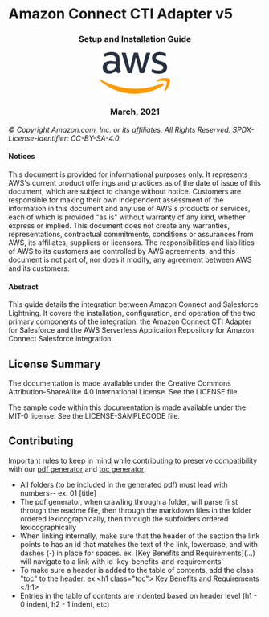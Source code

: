 # Amazon Connect CTI Adapter v5

<h3 align="center"> Setup and Installation Guide</h3>

<p align="center">
  <img src="./lightning/media/image1.png" />
</p>

<h3 align="center">March, 2021</h3>

_© Copyright Amazon.com, Inc. or its affiliates. All Rights Reserved. SPDX-License-Identifier: CC-BY-SA-4.0_

#### Notices

This document is provided for informational purposes only. It represents
AWS's current product offerings and practices as of the date of issue of
this document, which are subject to change without notice. Customers are
responsible for making their own independent assessment of the
information in this document and any use of AWS's products or services,
each of which is provided "as is" without warranty of any kind, whether
express or implied. This document does not create any warranties,
representations, contractual commitments, conditions or assurances from
AWS, its affiliates, suppliers or licensors. The responsibilities and
liabilities of AWS to its customers are controlled by AWS agreements,
and this document is not part of, nor does it modify, any agreement
between AWS and its customers.

#### Abstract

This guide details the integration between Amazon Connect and Salesforce
Lightning. It covers the installation, configuration, and operation of
the two primary components of the integration: the Amazon Connect CTI
Adapter for Salesforce and the AWS Serverless Application Repository for
Amazon Connect Salesforce integration.

## License Summary

The documentation is made available under the Creative Commons Attribution-ShareAlike 4.0 International License. See the LICENSE file.

The sample code within this documentation is made available under the MIT-0 license. See the LICENSE-SAMPLECODE file.

## Contributing

Important rules to keep in mind while contributing to preserve compatibility with our [pdf generator](util/generatePDF.js) and [toc generator](util/generateTOC.js):

- All folders (to be included in the generated pdf) must lead with numbers-- ex. 01 [title]
- The pdf generator, when crawling through a folder, will parse first through the readme file,
  then through the markdown files in the folder ordered lexicographically, then through the subfolders
  ordered lexicographically
- When linking internally, make sure that the header of the section the link points to has an
  id that matches the text of the link, lowercase, and with dashes (-) in place for spaces.
  ex. \[Key Benefits and Requirements\]\(...\) will navigate to a link with id 'key-benefits-and-requirements'
- To make sure a header is added to the table of contents, add the class "toc" to the header.
  ex \<h1 class="toc"\> Key Benefits and Requirements \<\/h1\>
- Entries in the table of contents are indented based on header level (h1 - 0 indent, h2 - 1 indent, etc)
